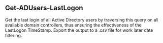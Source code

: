 ## Get-ADUsers-LastLogon

Get the last login of all Active Directory users by traversing this query on all available domain controllers, thus ensuring the effectiveness of the LastLogon TimeStamp. Export the output to a .csv file for work later date filtering.

